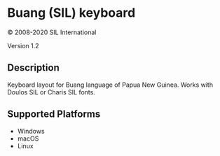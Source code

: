 Buang (SIL) keyboard
==============

© 2008-2020 SIL International

Version 1.2

Description
-----------

Keyboard layout for Buang language of Papua New Guinea.  Works with Doulos SIL or Charis SIL fonts.

Supported Platforms
-------------------
 * Windows
 * macOS
 * Linux


